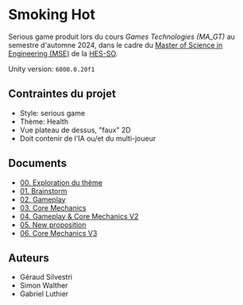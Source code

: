 # Smoking Hot
Serious game produit lors du cours *Games Technologies (MA_GT)* au semestre d'automne 2024, dans le cadre du [Master of Science in Engineering (MSE)](https://www.hes-so.ch/master/hes-so-master/formations/engineering) de la [HES-SO](https://www.hes-so.ch/master).

Unity version: `6000.0.20f1`

## Contraintes du projet
- Style: serious game
- Thème: Health
- Vue plateau de dessus, "faux" 2D
- Doit contenir de l'IA ou/et du multi-joueur

## Documents
- [00. Exploration du thème](doc/00_exploration.md)
- [01. Brainstorm](doc/01_brainstorm.md)
- [02. Gameplay](doc/02_gameplay.md)
- [03. Core Mechanics](doc/03_core_mechanics.md)
- [04. Gameplay & Core Mechanics V2](doc/04_gameplay_core_mechanics_v2.md)
- [05. New proposition](doc/05_nouvelle_proposition.md)
- [06. Core Mechanics V3](doc/06_core_mechanics_v3.md)

## Auteurs
- Géraud Silvestri
- Simon Walther
- Gabriel Luthier
